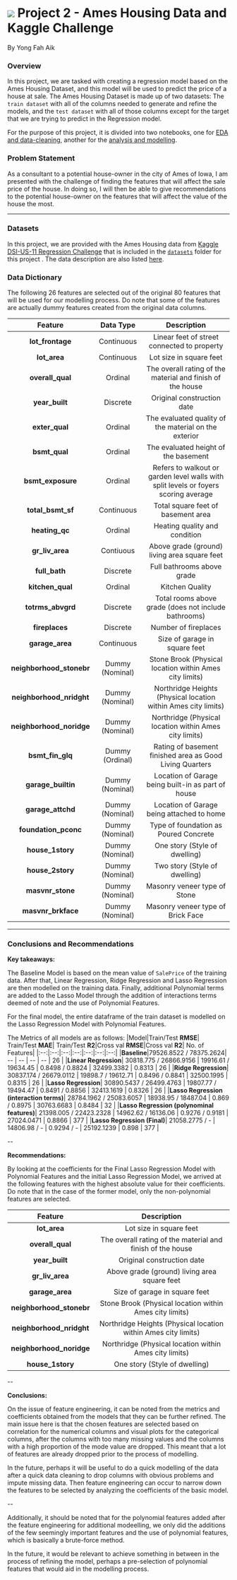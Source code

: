 # ![](https://ga-dash.s3.amazonaws.com/production/assets/logo-9f88ae6c9c3871690e33280fcf557f33.png) Project 2 - Ames Housing Data and Kaggle Challenge
By Yong Fah Aik

### Overview
In this project, we are tasked with creating a regression model based on the Ames Housing Dataset, and this model will be used to predict the price of a house at sale. The Ames Housing Dataset is made up of two datasets: The `train dataset` with all of the columns needed to generate and refine the models, and the `test dataset` with all of those columns except for the target that we are trying to predict in the Regression model. 

For the purpose of this project, it is divided into two notebooks, one for [EDA and data-cleaning](./code/01_EDA_and_Cleaning.ipynb), another for the [analysis and modelling](./code/02_Modelling_and_Recommendations.ipynb).

### Problem Statement
As a consultant to a potential house-owner in the city of Ames of Iowa, I am presented with the challenge of finding the features that will affect the sale price of the house. In doing so, I will then be able to give recommendations to the potential house-owner on the features that will affect the value of the house the most.

---

### Datasets
In this project, we are provided with the Ames Housing data from [Kaggle DSI-US-11 Regression Challenge](https://www.kaggle.com/c/dsi-us-11-project-2-regression-challenge) that is included in the [`datasets`](./datasets/) folder for this project . The data description are also listed [here](http://jse.amstat.org/v19n3/decock/DataDocumentation.txt).

### Data Dictionary
The following 26 features are selected out of the original 80 features that will be used for our modelling process. Do note that some of the features are actually dummy features created from the original data columns.

|Feature|Data Type|Description|
|:--:|:--:|:----------:|
|**lot_frontage**| Continuous | Linear feet of street connected to property |
|**lot_area**| Continuous | Lot size in square feet |
|**overall_qual**| Ordinal | The overall rating of the material and finish of the house |
|**year_built**| Discrete | Original construction date |
|**exter_qual**| Ordinal | The evaluated quality of the material on the exterior |
|**bsmt_qual**| Ordinal | The evaluated height of the basement |
|**bsmt_exposure**| Ordinal | Refers to walkout or garden level walls with split levels or foyers scoring average |
|**total_bsmt_sf**| Continuous | Total square feet of basement area |
|**heating_qc**| Ordinal | Heating quality and condition |
|**gr_liv_area**| Contiuous | Above grade (ground) living area square feet |
|**full_bath**| Discrete | Full bathrooms above grade |
|**kitchen_qual**| Ordinal | Kitchen Quality |
|**totrms_abvgrd**| Discrete | Total rooms above grade (does not include bathrooms) |
|**fireplaces**| Discrete | Number of fireplaces |
|**garage_area**| Continuous | Size of garage in square feet |
|**neighborhood_stonebr**| Dummy (Nominal) | Stone Brook (Physical location within Ames city limits) |
|**neighborhood_nridght**| Dummy (Nominal) | Northridge Heights (Physical location within Ames city limits) |
|**neighborhood_noridge**| Dummy (Nominal) | Northridge (Physical location within Ames city limits) |
|**bsmt_fin_glq**| Dummy (Ordinal) | Rating of basement finished area as Good Living Quarters |
|**garage_builtin**| Dummy (Nominal) | Location of Garage being built-in as part of house |
|**garage_attchd**| Dummy (Nominal) | Location of Garage being attached to home |
|**foundation_pconc**| Dummy (Nominal) | Type of foundation as Poured Concrete |
|**house_1story**| Dummy (Nominal) | One story (Style of dwelling) |
|**house_2story**| Dummy (Nominal) | Two story (Style of dwelling) |
|**masvnr_stone**| Dummy (Nominal) | Masonry veneer type of Stone |
|**masvnr_brkface**| Dummy (Nominal) | Masonry veneer type of Brick Face|
---

### Conclusions and Recommendations

**Key takeaways:** 

The Baseline Model is based on the mean value of `SalePrice` of the training data. After that, Linear Regression, Ridge Regression and Lasso Regression are then modelled on the training data. Finally, additional Polynomial terms are added to the Lasso Model through the addition of interactions terms deemed of note and the use of Polynomial Features. 

For the final model, the entire dataframe of the train dataset is modelled on the Lasso Regression Model with Polynomial Features.

The Metrics of all models are as follows:
|Model|Train/Test **RMSE**| Train/Test **MAE**| Train/Test **R2**|Cross val **RMSE**|Cross val **R2**| No. of Features|
|:--:|:--:|:--:|:--:|:--:|:--:|:--:|
|**Baseline**|79526.8522 / 78375.2624| -- | -- | -- | -- | 26 |
|**Linear Regression**| 30818.775 / 26866.9156 | 19916.61 / 19634.45 | 0.8498 / 0.8824 | 32499.3382 | 0.8313 | 26 |
|**Ridge Regression**| 30837.174 / 26679.0112 | 19898.7 / 19612.71 | 0.8496 / 0.8841 | 32500.1995 | 0.8315 | 26 |
|**Lasso Regression**| 30890.5437 / 26499.4763 | 19807.77 / 19494.47 | 0.8491 / 0.8856 | 32413.1619 | 0.8326 | 26 |
|**Lasso Regression (interaction terms)**| 28784.1962 / 25083.6057 | 18938.95 / 18487.04 | 0.869 / 0.8975 | 30763.6683 | 0.8484 | 32 |
|**Lasso Regression (polynominal features)**| 21398.005 / 22423.2328 | 14962.62 / 16136.06 | 0.9276 / 0.9181 | 27024.0471 | 0.8866 | 377 |
|**Lasso Regression (Final)**| 21058.2775 / - | 14806.98 / - | 0.9294 / - | 25192.1239 | 0.898 | 377 |

--

**Recommendations:** 

By looking at the coefficients for the Final Lasso Regression Model with Polynomial Features and the initial Lasso Regression Model, we arrived at the following features with the highest absolute value for their coefficients. Do note that in the case of the former model, only the non-polynomial features are selected.

|Feature|Description|
|:--:|:----------:|
|**lot_area**| Lot size in square feet |
|**overall_qual**| The overall rating of the material and finish of the house |
|**year_built**| Original construction date |
|**gr_liv_area**| Above grade (ground) living area square feet |
|**garage_area**| Size of garage in square feet |
|**neighborhood_stonebr**| Stone Brook (Physical location within Ames city limits) |
|**neighborhood_nridght**| Northridge Heights (Physical location within Ames city limits) |
|**neighborhood_noridge**| Northridge (Physical location within Ames city limits) |
|**house_1story**| One story (Style of dwelling) |

--

**Conclusions:** 

On the issue of feature engineering, it can be noted from the metrics and coefficients obtained from the models that they can be further refined. The main issue here is that the chosen features are selected based on correlation for the numerical columns and visual plots for the categorical columns, after the columns with too many missing values and the columns with a high proportion of the mode value are dropped. This meant that a lot of features are already dropped prior to the process of modelling.

In the future, perhaps it will be useful to do a quick modelling of the data after a quick data cleaning to drop columns with obvious problems and impute missing data. Then feature engineering can occur to narrow down the features to be selected by analyzing the coefficients of the basic model.

--

Additionally, it should be noted that for the polynomial features added after the feature engineering for additional modeelling, we only did the additions of the few seemingly important features and the use of polynomial features, which is basically a brute-force method. 

In the future, it would be relevant to achieve something in between in the process of refining the model, perhaps a pre-selection of polynomial features that would aid in the modelling process.
